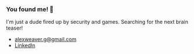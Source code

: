 ### You found me! 🍍

I'm just a dude fired up by security and games. Searching for the next brain teaser!

- [alexweaver.g@gmail.com](alexweaver.g@gmail.com)
- [LinkedIn](https://www.linkedin.com/in/alex--weaver/)
